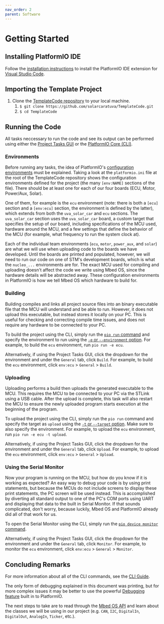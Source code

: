 ```yaml
---
nav_order: 2
parent: Software
---
```


# Getting Started

## Installing PlatformIO IDE
Follow the [installation instructions](https://platformio.org/install/ide?install=vscode) to install the PlatformIO IDE extension for [Visual Studio Code](https://code.visualstudio.com).

## Importing the Template Project

1. Clone the [TemplateCode repository](https://github.com/solarcaratuva/TemplateCode) to your local machine.
    1. `$ git clone https://github.com/solarcaratuva/TemplateCode.git`
    1. `$ cd TemplateCode`

## Running the Code

All tasks neccessary to run the code and see its output can be performed using either the [Project Tasks GUI](https://docs.platformio.org/en/latest/integration/ide/vscode.html#project-tasks) or the [PlatformIO Core (CLI)](https://docs.platformio.org/en/latest/integration/ide/vscode.html#platformio-core-cli).

### Environments

Before running any tasks, the idea of PlatformIO's [configuration environments](https://docs.platformio.org/en/latest/projectconf/section_env.html) must be explained. Taking a look at the `platformio.ini` file at the root of the TemplateCode repository shows the configuration environments defined for the project (the many `[env:NAME]` sections of the file). There should be at least one for each of our four boards (ECU, Motor, Power/Aux, Solar).

One of them, for example is the `ecu` environment (note: there is both a `[ecu]` section and a `[env:ecu]` section, the environment is defined by the latter), which extends from both the `uva_solar_car` and `ecu` sections. The `uva_solar_car` section uses the `uva_solar_car` board, a custom target that specifies the setup of our board, including specifications of the MCU used, hardware around the MCU, and a few settings that define the behavior of the MCU (for example, what frequency to run the system clock at).

Each of the individual team environments (`ecu`, `motor`, `power_aux`, and `solar`) are what we will use when uploading code to the boards we have developed. Until the boards are printed and populated, however, we will need to run our code on one of STM's development boards, which is what the `nucleo_...` environments are for. The exact MCU used for compiling and uploading doesn't affect the code we write using Mbed OS, since the hardware details will be abstracted away. These configuration environments in PlatformIO is how we tell Mbed OS which hardware to build for.

### Building

Building compiles and links all project source files into an binary executable file that the MCU will understand and be able to run. However, it does not upload this executable, but instead stores it locally on your PC. This is useful for checking and correcting compile time issues, and does not require any hardware to be connected to your PC.

To build the project using the CLI, simply run the [`pio run` command](https://docs.platformio.org/en/latest/core/userguide/cmd_run.html) and specify the environment to run using the [`-e` or `--environment` option](https://docs.platformio.org/en/latest/core/userguide/cmd_run.html#cmdoption-pio-run-e). For example, to build the `ecu` environment, run `pio run -e ecu`.

Alternatively, if using the Project Tasks GUI, click the dropdown for the environment and under the `General` tab, click `Build`. For example, to build the `ecu` environment, click `env:ecu` > `General` > `Build`.

### Uploading

Uploading performs a build then uploads the generated executable to the MCU. This requires the MCU to be connected to your PC via the STLink using a USB cable. After the upload is complete, this task will also restart the MCU to ensure the newly uploaded program starts execution at the beginning of the program.

To upload the project using the CLI, simply run the `pio run` command and specify the target as `upload` using the [`-t` or `--target` option](https://docs.platformio.org/en/latest/core/userguide/cmd_run.html#cmdoption-pio-run-t). Make sure to also specify the environment. For example, to upload the `ecu` environment, run `pio run -e ecu -t upload`.

Alternatively, if using the Project Tasks GUI, click the dropdown for the environment and under the `General` tab, click `Upload`. For example, to upload the `ecu` environment, click `env:ecu` > `General` > `Upload`.

### Using the Serial Monitor

Now your program is running on the MCU, but how do you know if it is working as expected? An easy way to debug your code is by using print statements, but because the MCUs do not include screens to display these print statements, the PC screen will be used instead. This is accomplished by diverting all standard output to one of the PC's COM ports using UART and displaying that data to the built in Serial Monitor. If that sounds complicated, don't worry, because luckily, Mbed OS and PlatformIO already did all of that work for us.

To open the Serial Monitor using the CLI, simply run the [`pio device monitor` command](https://docs.platformio.org/en/latest/core/userguide/device/cmd_monitor.html).

Alternatively, if using the Project Tasks GUI, click the dropdown for the environment and under the `General` tab, click `Monitor`. For example, to monitor the `ecu` environment, click `env:ecu` > `General` > `Monitor`.

## Concluding Remarks

For more information about all of the CLI commands, see the [CLI Guide](https://docs.platformio.org/en/latest/core/userguide/index.html).

The only form of debugging explained in this document was printing, but for more complex issues it may be better to use the powerful [Debugging feature](https://docs.platformio.org/en/latest/integration/ide/vscode.html#debugging) built in to PlatformIO.

The next steps to take are to read through the [Mbed OS API](https://os.mbed.com/docs/mbed-os/latest/apis/index.html) and learn about the classes we will be using in our project (e.g. `CAN`, `I2C`, `DigitalIn`, `DigitalOut`, `AnalogIn`, `Ticker`, etc.).

